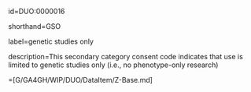 id=DUO:0000016

shorthand=GSO

label=genetic studies only

description=This secondary category consent code indicates that use is limited to genetic studies only (i.e., no phenotype-only research)

=[G/GA4GH/WIP/DUO/DataItem/Z-Base.md]
